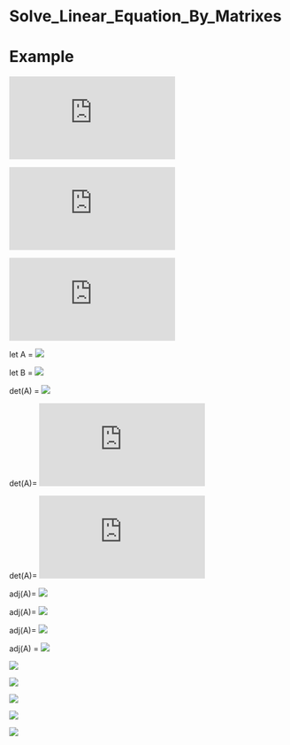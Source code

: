 # Solve_Linear_Equation_By_Matrixes

# Example

![](https://latex.codecogs.com/gif.latex?3x+2y-5z=12)

![](https://latex.codecogs.com/gif.latex?x-3y+2z=-13)

![](https://latex.codecogs.com/gif.latex?5x-y+4z=10)

let A = 
![](https://latex.codecogs.com/gif.latex?\begin{bmatrix}3&2&-5\\\\1&-3&2\\\\5&-1&4\end{bmatrix})

let B = 
![](https://latex.codecogs.com/gif.latex?\begin{bmatrix}12\\\\-13\\\\10\end{bmatrix})

det(A) = 
![](https://latex.codecogs.com/gif.latex?3\times\begin{bmatrix}-3&2\\\\-1&4\end{bmatrix}-2\times\begin{bmatrix}1&2\\\\5&4\end{bmatrix}+5\times\begin{bmatrix}1&-3\\\\5&-1\end{bmatrix})

det(A)=
![](https://latex.codecogs.com/gif.latex?-3((-3)(4)-(2)(-1))-(2)((1)(4)-(2)(5))+(-5)((1)(-1)-(-3)(5)))

det(A)=
![](https://latex.codecogs.com/gif.latex?-88)

adj(A)=
![](https://latex.codecogs.com/gif.latex?\begin{bmatrix}+\begin{bmatrix}-3&2\\\\-1&4\end{bmatrix}&-\begin{bmatrix}1&2\\\\5&4\end{bmatrix}&+\begin{bmatrix}1&-3\\\\5&-1\end{bmatrix}\\\\-\begin{bmatrix}2&-5\\\\-1&4\end{bmatrix}&+\begin{bmatrix}3&-5\\\\5&4\end{bmatrix}&-\begin{bmatrix}3&2\\\\5&-1\end{bmatrix}\\\\+\begin{bmatrix}2&-5\\\\-3&2\end{bmatrix}&-\begin{bmatrix}3&-5\\\\1&2\end{bmatrix}&+\begin{bmatrix}3&2\\\\1&-3\end{bmatrix}\end{bmatrix}^T)

adj(A)=
![](https://latex.codecogs.com/gif.latex?\begin{bmatrix}+((-3)(4)-(2)(-1))&-((1)(4)-(2)(5))&+((1)(-1)-(-3)(5))\\\\-((2)(4)-(-5)(-1))&+((3)(4)-(-5)(5))&-((3)(-1)-(2)(5))\\\\+((2)(2)-(-5)(-3))&-((3)(2)-(-5)(1))&+((3)(-3)-(2)(1))\end{bmatrix}^T)

adj(A)=
![](https://latex.codecogs.com/gif.latex?\begin{bmatrix}-10&6&14\\\\3&37&13\\\\-11&-11&-11\end{bmatrix}^T)

adj(A) = 
![](https://latex.codecogs.com/gif.latex?\begin{bmatrix}-10&3&-11\\\\6&37&-11\\\\14&13&-11\end{bmatrix})

![](https://latex.codecogs.com/gif.latex?\begin{bmatrix}x\\\\y\\\\z\end{bmatrix}=\frac{1}{det(A)}\cdot(adj(A))\cdot(B))

![](https://latex.codecogs.com/gif.latex?\begin{bmatrix}x\\\\y\\\\z\end{bmatrix}=\frac{1}{-88}\cdot(\begin{bmatrix}-10&3&-11\\\\6&37&-11\\\\14&13&-11\end{bmatrix})\cdot(\begin{bmatrix}12\\\\-13\\\\10\end{bmatrix}))

![](https://latex.codecogs.com/gif.latex?\begin{bmatrix}x\\\\y\\\\z\end{bmatrix}=\begin{bmatrix}\frac{-10}{-88}&\frac{3}{-88}&\frac{-11}{-88}\\\\\frac{6}{-88}&\frac{37}{-88}&\frac{-11}{-88}\\\\\frac{14}{-88}&\frac{13}{-88}&\frac{-11}{-88}\end{bmatrix}\cdot(\begin{bmatrix}12\\\\-13\\\\10\end{bmatrix}))

![](https://latex.codecogs.com/gif.latex?\begin{bmatrix}x\\\\y\\\\z\end{bmatrix}=\begin{bmatrix}\frac{(12)((-10)+(3)+(-11))}{-88}\\\\\frac{(-13)((6)+(37)+(-11))}{-88}\\\\\frac{(10)((14)+(13)+(-11))}{-88}\end{bmatrix})

![](https://latex.codecogs.com/gif.latex?\displaystyle\begin{bmatrix}x\\\\y\\\\z\end{bmatrix}=\begin{bmatrix}\frac{27}{11}\\\\\frac{52}{11}\\\\-\frac{20}{11}\end{bmatrix})
